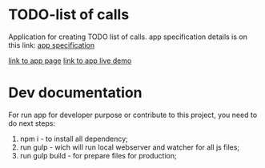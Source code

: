 # TODO-list of calls

Application for creating TODO list of calls.
app specification details is on this link: 
[app specification](http://nakan4u.github.io/TODO-list/app_specification.pdf)

[link to app page](http://nakan4u.github.io/TODO-list)
[link to app live demo](http://nakan4u.github.io/TODO-list/app_angular/dist/index.html)

# Dev documentation

For run app for developer purpose or contribute to this project, you need to do next steps:

1) npm i - to install all dependency;
2) run gulp - wich will run local webserver and watcher for all js files;
3) run gulp build - for prepare files for production;
